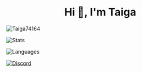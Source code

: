 <h1 align="center">Hi 👋, I'm Taiga</h1>
<p> <img src="https://komarev.com/ghpvc/?username=Taiga74164&label=Profile%20views&color=0e75b6&style=flat" alt="Taiga74164" /> </p>
<p> <img alt="Stats" src="https://github-readme-stats.vercel.app/api?username=Taiga74164&count_private=true&show_icons=true&show_icons=true&theme=dracula" /> </p>
<p> <img alt="Languages" src="https://github-readme-stats.vercel.app/api/top-langs/?username=Taiga74164&layout=compact&langs_count=10&show_icons=true&theme=dracula" /> </p>
<a href="https://discord.com/users/696988079352709140"><img src="https://lanyard-profile-readme.vercel.app/api/696988079352709140" alt="Discord" /></a>
<!--
**Taiga74164/Taiga74164** is a ✨ _special_ ✨ repository because its `README.md` (this file) appears on your GitHub profile.

Here are some ideas to get you started:

- 🔭 I’m currently working on ...
- 🌱 I’m currently learning ...
- 👯 I’m looking to collaborate on ...
- 🤔 I’m looking for help with ...
- 💬 Ask me about ...
- 📫 How to reach me: ...
- 😄 Pronouns: ...
- ⚡ Fun fact: ...
-->
